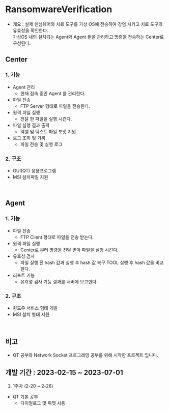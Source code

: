 # RansomwareVerification
- 개요 : 실제 렌섬웨어와 치료 도구를 가상 OS에 전송하여 감염 시키고 치료 도구의 유효성을 확인한다.
</br> 가상OS 내의 설치되는 Agent와  Agent 들을 관리하고 명령을 전송하는 Center로 구성된다.


## Center

### 1. 기능 
- Agent 관리
  - 현재 접속 중인 Agent 를 관리한다. 
- 파일 전송 
  - FTP Server 형태로 파일을 전송한다.
- 원격 파일 실행 
  - 전달 한 파일을 실행 시킨다.
- 파일 실행 결과 출력
  - 엑셀 및 텍스트 파일 포맷 지원 
- 로그 조회 및 기록  
  - 파일 전송 및 실행 로그

### 2. 구조
- GUI(QT) 응용프로그램 
- MSI 설치파일 지원 

</br>

## Agent 

### 1. 기능
- 파일 전송
  - FTP Client 형태로 파일을 전송 받는다.
- 원격 파일 실행
  - Center로 부터 명령을 전달 받아 파일을 실행 시킨다.
- 유효성 검사
  - 파일 실행 전 hash 값과 실행 후 hash 값  복구 TOOL 실행 후 hash 값을 비교한다.
- 리포트 기능 
  - 유효성 검사 기능 결과를 서버에 보고한다. 
### 2. 구조 
- 윈도우 서비스 형태 개발
- MSI 설치 형태 지원

</br>

## 비고 
- QT 공부와 Network Socket 프로그래밍 공부를 위해 시작한 프로젝트 입니다. 


## 개발 기간 : 2023-02-15 ~ 2023-07-01
1. 1주차 (2-20 ~ 2-26)  
  - QT 기본 공부
    - 다이얼로그 및 위젯 사용 


